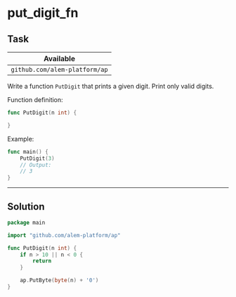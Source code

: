 # put_digit_fn

## Task

| Available                     |
| ----------------------------- |
| `github.com/alem-platform/ap` |

Write a function `PutDigit` that prints a given digit. Print only valid digits.

Function definition:

```go
func PutDigit(n int) {

}
```

Example:

```go
func main() {
    PutDigit(3)
    // Output:
	// 3
}
```

---

## Solution

```go
package main

import "github.com/alem-platform/ap"

func PutDigit(n int) {
	if n > 10 || n < 0 {
		return
	}

	ap.PutByte(byte(n) + '0')
}
```
